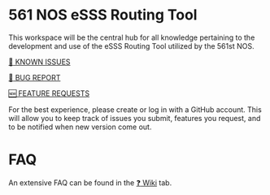 # 561 NOS eSSS Routing Tool
This workspace will be the central hub for all knowledge pertaining to the development and use of the eSSS Routing Tool utilized by the 561st NOS.

[:anger: KNOWN ISSUES](https://github.com/thackmaster/561esssapp/issues)

[:bug: BUG REPORT](https://github.com/thackmaster/561esssapp/issues/new?assignees=thackmaster&labels=bug&template=bug_report.yaml)

[:new: FEATURE REQUESTS](https://github.com/thackmaster/561esssapp/issues/new?assignees=thackmaster&labels=enhancement&template=feature_request.yaml)

For the best experience, please create or log in with a GitHub account. This will allow you to keep track of issues you submit, features you request, and to be notified when new version come out.


# FAQ
An extensive FAQ can be found in the [:question: Wiki](https://github.com/thackmaster/561esssapp/wiki) tab.
